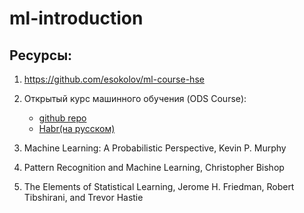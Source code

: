 # ml-introduction

 ## Ресурсы: 

1. https://github.com/esokolov/ml-course-hse
2. Открытый курс машинного обучения (ODS Course): 
    - [github repo](https://github.com/Yorko/mlcourse.ai)
    - [Habr(на русском)](https://habr.com/ru/company/ods/blog/322626/)

3. Machine Learning: A Probabilistic Perspective, Kevin P. Murphy
4. Pattern Recognition and Machine Learning, Christopher Bishop
5. The Elements of Statistical Learning, Jerome H. Friedman, Robert Tibshirani, and Trevor Hastie
